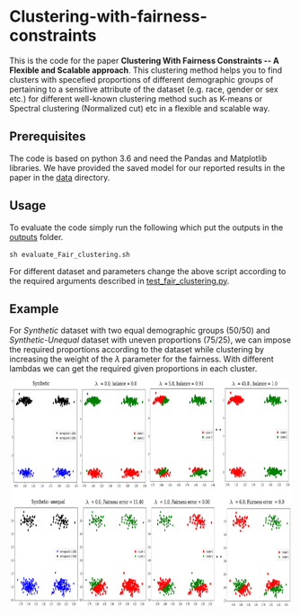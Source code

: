 # Clustering-with-fairness-constraints
This is the code for the paper **Clustering With Fairness Constraints -- A Flexible and Scalable approach**. This clustering method helps you to find clusters with specefied proportions of different demographic groups of pertaining to a sensitive attribute of the dataset (e.g. race, gender or sex etc.) for different well-known clustering method such as K-means or Spectral clustering (Normalized cut) etc in a flexible and scalable way.

## Prerequisites

The code is based on python 3.6 and need the Pandas and Matplotlib libraries. We have provided the saved model for our reported results in the paper in the [data](./data) directory.

## Usage
To evaluate the code simply run the following which put the outputs in the [outputs](./outputs) folder.
```
sh evaluate_Fair_clustering.sh
```
For different dataset and parameters change the above script according to the required arguments described in [test_fair_clustering.py](./test_fair_clustering.py).

## Example

For _Synthetic_ dataset with two equal demographic groups (50/50) and _Synthetic-Unequal_ dataset with uneven proportions (75/25), we can impose the required proportions according to the dataset while clustering by increasing the weight of the $\lambda$ parameter for the fairness. With different lambdas we can get the required given proportions in each cluster.

<div align="center"><img src="outputs/lambda_clusters.png" alt="" height="400" width="500"/></div>
